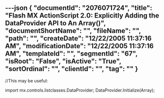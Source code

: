 ---json
{
  "documentId": "2076071724",
  "title": "Flash MX ActionScript 2.0: Explicitly Adding the DataProvider API to An Array()",
  "documentShortName": "",
  "fileName": "",
  "path": "",
  "createDate": "12/22/2005 11:37:16 AM",
  "modificationDate": "12/22/2005 11:37:16 AM",
  "templateId": "",
  "segmentId": "67",
  "isRoot": "False",
  "isActive": "True",
  "sortOrdinal": "",
  "clientId": "",
  "tag": ""
}
---

//This may be useful:

import mx.controls.listclasses.DataProvider;
DataProvider.Initialize(Array);
